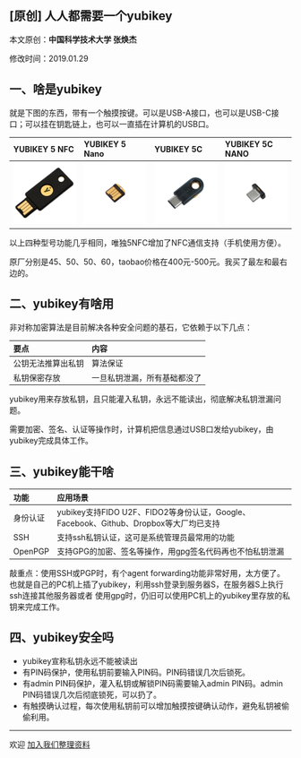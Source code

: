 ## [原创] 人人都需要一个yubikey

本文原创：**中国科学技术大学 张焕杰**

修改时间：2019.01.29

## 一、啥是yubikey

就是下图的东西，带有一个触摸按键。可以是USB-A接口，也可以是USB-C接口；可以挂在钥匙链上，也可以一直插在计算机的USB口。

| YUBIKEY 5 NFC        |    YUBIKEY 5 Nano   | YUBIKEY 5C | YUBIKEY 5C NANO |
| :----------------- | :-------- | :-------- | :-------- |
| ![5NFC](img/YubiKey-5-NFC.png) | ![5Nano](img/YubiKey-5-Nano.png) | ![5C](img/YubiKey-5C.png) | ![5C](img/YubiKey-5C-Nano.png) 

以上四种型号功能几乎相同，唯独5NFC增加了NFC通信支持（手机使用方便）。

原厂分别是45$、50$、50$、60$，taobao价格在400元-500元。我买了最左和最右边的。

## 二、yubikey有啥用

非对称加密算法是目前解决各种安全问题的基石，它依赖于以下几点：

| 要点   | 内容   |
| :----- | :----- |
| 公钥无法推算出私钥 | 算法保证  |
| 私钥保密存放 |  一旦私钥泄漏，所有基础都没了 |

yubikey用来存放私钥，且只能灌入私钥，永远不能读出，彻底解决私钥泄漏问题。

需要加密、签名、认证等操作时，计算机把信息通过USB口发给yubikey，由yubikey完成具体工作。

## 三、yubikey能干啥

| 功能    |    应用场景  |
| :----------------- | :-------- |
| 身份认证 | yubikey支持FIDO U2F、FIDO2等身份认证，Google、Facebook、Github、Dropbox等大厂均已支持 | 
| SSH | 支持ssh私钥认证，这可是系统管理员最常用的功能 |
| OpenPGP | 支持GPG的加密、签名等操作，用gpg签名代码再也不怕私钥泄漏 |

敲重点：使用SSH或PGP时，有个agent forwarding功能非常好用，太方便了。
也就是自己的PC机上插了yubikey，利用ssh登录到服务器S，在服务器S上执行ssh连接其他服务器或者
使用gpg时，仍旧可以使用PC机上的yubikey里存放的私钥来完成工作。

## 四、yubikey安全吗

* yubikey宣称私钥永远不能被读出
* 有PIN码保护，使用私钥前要输入PIN码。PIN码错误几次后锁死。
* 有admin PIN码保护，灌入私钥或解锁PIN码需要输入admin PIN码。admin PIN码错误几次后彻底锁死，可以扔了。
* 有触摸确认过程，每次使用私钥前可以增加触摸按键确认动作，避免私钥被偷偷利用。


***
欢迎 [加入我们整理资料](https://github.com/bg6cq/ITTS)
